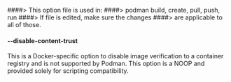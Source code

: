 ####> This option file is used in:
####>   podman build, create, pull, push, run
####> If file is edited, make sure the changes
####> are applicable to all of those.
#### **--disable-content-trust**

This is a Docker-specific option to disable image verification to a container
registry and is not supported by Podman. This option is a NOOP and provided
solely for scripting compatibility.
